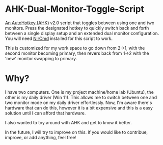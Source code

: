 # AHK-Dual-Monitor-Toggle-Script
[An AutoHotkey (AHK)](https://www.autohotkey.com/) v2.0 script that toggles between using one and two monitors. Press the designated hotkey to quickly switch back and forth between a single display setup and an extended dual monitor configuration.
You will need [NirCmd](https://www.nirsoft.net/utils/nircmd.html) installed for this script to work.

This is customized for my work space to go down from 2->1, with the second monitor becoming primary, then revers back from 1->2 with the 'new' monitor swapping to primary. 

# Why?
I have two computers. One is my project machine/home lab (Ubuntu), the other is my daily driver (Win 11). This allows me to switch between one and two monitor mode on my daily driver effortlessly. 
Now, I'm aware there's hardware that can do this, however it is a bit expensive and this is a easy solution until I can afford that hardware. 

I also wanted to toy around with AHK and get to know it better.

In the future, I will try to improve on this. If you would like to contribue, improve, or add anything, feel free!

